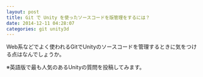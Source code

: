 ```yaml
---
layout: post
title: Git で Unity を使ったソースコードを版管理をするには？
date: 2014-12-11 04:28:07
categories: git unity3d
---
```

<!-- {% raw %} -->
<p>Web系などでよく使われるGitでUnityのソースコードを管理するときに気をつける点はなんでしょうか。</p>

<p>※英語版で最も人気のあるUnityの質問を投稿してみます。</p>
<!-- {% endraw %} -->
